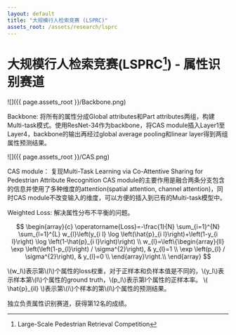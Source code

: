 ```yaml
---
layout: default
title: "大规模行人检索竞赛 (LSPRC)"
assets_root: /assets/research/lsprc
---
```

# 大规模行人检索竞赛(LSPRC[^1]) - 属性识别赛道

![]({{ page.assets_root }}/Backbone.png)

Backbone:
将所有的属性分成Global attributes和Part attributes两组，构建Multi-task模式。使用ResNet-34作为backbone，将CAS module插入Layer1至Layer4，backbone的输出再经过global average pooling和linear layer得到两组属性预测结果。

![]({{ page.assets_root }}/CAS.png)

CAS module：
复现Multi-Task Learning via Co-Attentive Sharing for Pedestrian Attribute Recognition
CAS module的主要作用是融合两条分支包含的信息并使用了多种维度的attention(spatial attention, channel attention)，同时CAS module不改变输入的维度，可以方便的插入到已有的Multi-task模型中。

Weighted Loss:
解决属性分布不平衡的问题。

$$ 
\begin{array}{c}
\operatorname{Loss}=-\frac{1}{N} \sum_{i=1}^{N} \sum_{l=1}^{L} w_{l}\left(y_{i l} \log \left(\hat{p}_{i l}\right)+\left(1-y_{i l}\right) \log \left(1-\hat{p}_{i l}\right)\right) \\
w_{l}=\left\{\begin{array}{ll}
\exp \left(\left(1-p_{l}\right) / \sigma^{2}\right), & y_{l}=1 \\
\exp \left(p_{l} / \sigma^{2}\right), & y_{l}=0 \\
\end{array}\right.\\
\end{array}
$$

\\(w_l\\)表示第\\(l\\)个属性的loss权重，对于正样本和负样本值是不同的，\\(y_l\\)表示样本第\\(l\\)个属性的ground truth，\\(p_l\\)表示第l个属性的正样本率。
\\( \hat{p}_{il} \\)表示第\\(i\\)个样本的第\\(l\\)个属性的预测结果。


独立负责属性识别赛道，获得第12名的成绩。

[^1]: Large-Scale Pedestrian Retrieval Competition
